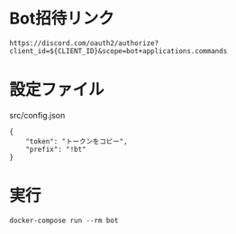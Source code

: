 # Bot招待リンク

```
https://discord.com/oauth2/authorize?client_id=${CLIENT_ID}&scope=bot+applications.commands
```

# 設定ファイル

src/config.json

```
{
    "token": "トークンをコピー",
    "prefix": "!bt"
}
```

# 実行

```
docker-compose run --rm bot
```
